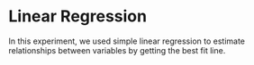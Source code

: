 # Linear Regression
In this experiment, we used simple linear regression to estimate relationships between variables by getting the best fit line.
